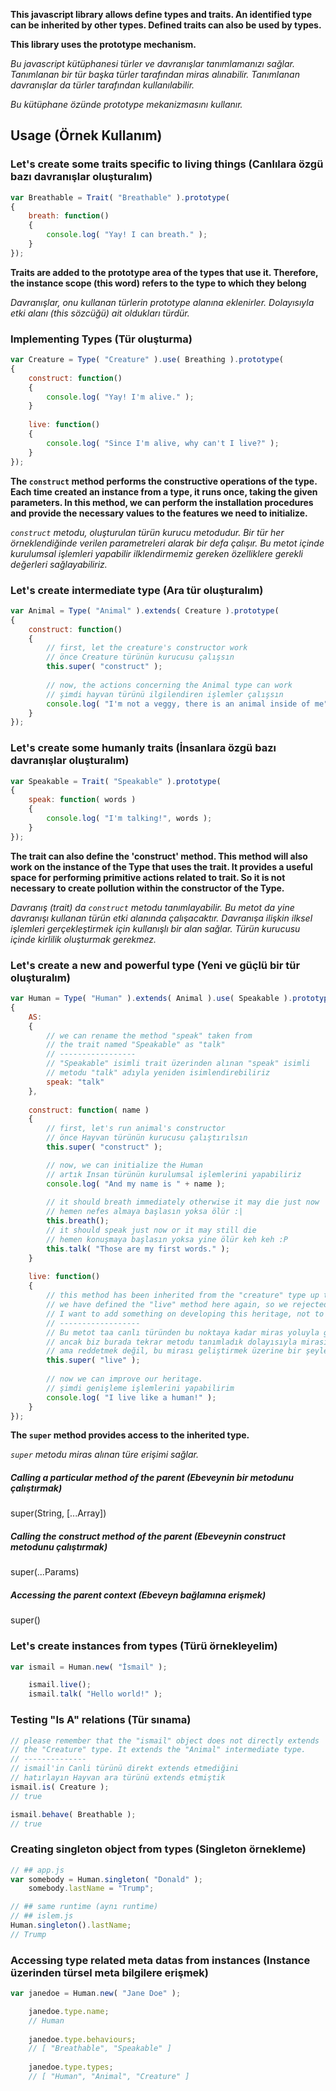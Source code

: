 **This javascript library allows define types and traits. An identified type can be inherited
by other types. Defined traits can also be used by types.**

**This library uses the prototype mechanism.**

_Bu javascript kütüphanesi türler ve davranışlar tanımlamanızı sağlar. Tanımlanan bir tür başka
türler tarafından miras alınabilir. Tanımlanan davranışlar da türler tarafından kullanılabilir._

_Bu kütüphane özünde prototype mekanizmasını kullanır._

## Usage (Örnek Kullanım)
### Let's create some traits specific to living things (Canlılara özgü bazı davranışlar oluşturalım)
```javascript
var Breathable = Trait( "Breathable" ).prototype(
{
    breath: function()
    {
        console.log( "Yay! I can breath." );
    }
});
```
**Traits are added to the prototype area of the types that use it. Therefore, the instance scope
(this word) refers to the type to which they belong**

_Davranışlar, onu kullanan türlerin prototype alanına eklenirler. Dolayısıyla etki alanı
(this sözcüğü) ait oldukları türdür._

### Implementing Types (Tür oluşturma)
```javascript
var Creature = Type( "Creature" ).use( Breathing ).prototype(
{
    construct: function()
    {
        console.log( "Yay! I'm alive." );
    }
    
    live: function()
    {
        console.log( "Since I'm alive, why can't I live?" );
    }
});
```
**The `construct` method performs the constructive operations of the type. Each time
created an instance from a type, it runs once, taking the given parameters. In this
method, we can perform the installation procedures and provide the necessary values
to the features we need to initialize.**

_`construct` metodu, oluşturulan türün kurucu metodudur. Bir tür her örneklendiğinde
verilen parametreleri alarak bir defa çalışır. Bu metot içinde kurulumsal işlemleri
yapabilir ilklendirmemiz gereken özelliklere gerekli değerleri sağlayabiliriz._

### Let's create intermediate type (Ara tür oluşturalım)
```javascript
var Animal = Type( "Animal" ).extends( Creature ).prototype(
{
    construct: function()
    {
        // first, let the creature's constructor work
        // önce Creature türünün kurucusu çalışsın
        this.super( "construct" );
        
        // now, the actions concerning the Animal type can work
        // şimdi hayvan türünü ilgilendiren işlemler çalışsın
        console.log( "I'm not a veggy, there is an animal inside of me" );
    }
});
```
### Let's create some humanly traits (İnsanlara özgü bazı davranışlar oluşturalım)
```javascript
var Speakable = Trait( "Speakable" ).prototype(
{
    speak: function( words )
    {
        console.log( "I'm talking!", words );
    }
});
```

**The trait can also define the 'construct' method. This method will also work on
the instance of the Type that uses the trait. It provides a useful space for
performing primitive actions related to trait. So it is not necessary to create
pollution within the constructor of the Type.**

_Davranış (trait) da `construct` metodu tanımlayabilir. Bu metot da yine davranışı
kullanan türün etki alanında çalışacaktır. Davranışa ilişkin ilksel işlemleri
gerçekleştirmek için kullanışlı bir alan sağlar. Türün kurucusu içinde kirlilik
oluşturmak gerekmez._

### Let's create a new and powerful type (Yeni ve güçlü bir tür oluşturalım)
```javascript
var Human = Type( "Human" ).extends( Animal ).use( Speakable ).prototype(
{
    AS:
    {
        // we can rename the method "speak" taken from
        // the trait named "Speakable" as "talk"
        // -----------------
        // "Speakable" isimli trait üzerinden alınan "speak" isimli
        // metodu "talk" adıyla yeniden isimlendirebiliriz
        speak: "talk"
    },
    
    construct: function( name )
    {
        // first, let's run animal's constructor
        // önce Hayvan türünün kurucusu çalıştırılsın
        this.super( "construct" );

        // now, we can initialize the Human
        // artık Insan türünün kurulumsal işlemlerini yapabiliriz
        console.log( "And my name is " + name );
        
        // it should breath immediately otherwise it may die just now
        // hemen nefes almaya başlasın yoksa ölür :|
        this.breath();
        // it should speak just now or it may still die
        // hemen konuşmaya başlasın yoksa yine ölür keh keh :P
        this.talk( "Those are my first words." );
    }
    
    live: function()
    {
        // this method has been inherited from the "creature" type up to this point, but
        // we have defined the "live" method here again, so we rejected the inheritance, but
        // I want to add something on developing this heritage, not to refuse it.
        // ------------------
        // Bu metot taa canlı türünden bu noktaya kadar miras yoluyla geldi
        // ancak biz burada tekrar metodu tanımladık dolayısıyla mirası reddettik
        // ama reddetmek değil, bu mirası geliştirmek üzerine bir şeyler katmak istiyorum
        this.super( "live" );
        
        // now we can improve our heritage.
        // şimdi genişleme işlemlerini yapabilirim
        console.log( "I live like a human!" );
    }
});
```

**The `super` method provides access to the inherited type.**

_`super` metodu miras alınan türe erişimi sağlar._

##### Calling a particular method of the parent (Ebeveynin bir metodunu çalıştırmak)
super(String, [...Array])

##### Calling the construct method of the parent (Ebeveynin construct metodunu çalıştırmak)
super(...Params)

##### Accessing the parent context (Ebeveyn bağlamına erişmek)
super()

### Let's create instances from types (Türü örnekleyelim)
```javascript
var ismail = Human.new( "İsmail" );

    ismail.live();
    ismail.talk( "Hello world!" );
```

### Testing "Is A" relations (Tür sınama)
```javascript
// please remember that the "ismail" object does not directly extends
// the "Creature" type. It extends the "Animal" intermediate type.
// --------------
// ismail'in Canli türünü direkt extends etmediğini
// hatırlayın Hayvan ara türünü extends etmiştik
ismail.is( Creature );
// true

ismail.behave( Breathable );
// true
```

### Creating singleton object from types (Singleton örnekleme)
```javascript
// ## app.js
var somebody = Human.singleton( "Donald" );
    somebody.lastName = "Trump";

// ## same runtime (aynı runtime)
// ## islem.js
Human.singleton().lastName;
// Trump
```
### Accessing type related meta datas from instances (Instance üzerinden türsel meta bilgilere erişmek)
```javascript
var janedoe = Human.new( "Jane Doe" );

    janedoe.type.name;
    // Human
    
    janedoe.type.behaviours;
    // [ "Breathable", "Speakable" ]
    
    janedoe.type.types;
    // [ "Human", "Animal", "Creature" ]
```
